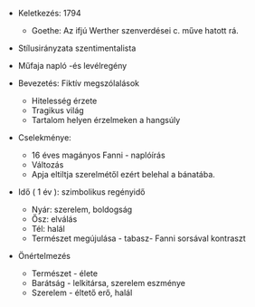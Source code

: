 
* Keletkezés: 1794
	* Goethe: Az ifjú Werther szenverdései c. műve hatott rá.
* Stílusirányzata szentimentalista
* Műfaja napló -és levélregény

* Bevezetés: Fiktív megszólalások
	* Hitelesség érzete
	* Tragikus világ
	* Tartalom helyen érzelmeken a hangsúly

* Cselekménye:
	* 16 éves magányos Fanni - naplóírás
	* Változás
	* Apja eltiltja szerelmétől ezért belehal a bánatába.

* Idő ( 1 év ): szimbolikus regényidő
	* Nyár: szerelem, boldogság
	* Ősz: elválás
	* Tél: halál
	* Természet megújulása - tabasz- Fanni sorsával kontraszt

* Önértelmezés
	* Természet - élete
	* Barátság - lelkitársa, szerelem eszménye
	* Szerelem - éltető erő, halál


